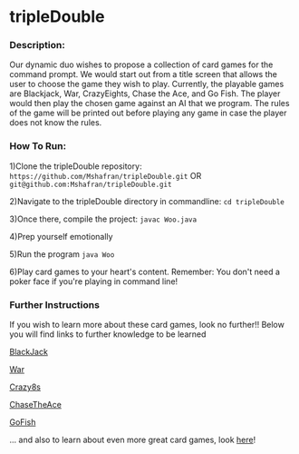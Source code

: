 # tripleDouble

### Description:

Our dynamic duo wishes to propose a collection of card games for the command prompt. We would start out from a title screen that allows the user to choose the game they wish to play. Currently, the playable games are Blackjack, War, CrazyEights, Chase the Ace, and Go Fish. The player would then play the chosen game against an AI that we program. The rules of the game will be printed out before playing any game in case the player does not know the rules.


### How To Run:

1)Clone the tripleDouble repository: ```https://github.com/Mshafran/tripleDouble.git``` OR ```git@github.com:Mshafran/tripleDouble.git```

2)Navigate to the tripleDouble directory in commandline:  ```cd tripleDouble```

3)Once there, compile the project: ```javac Woo.java```

4)Prep yourself emotionally

5)Run the program ```java Woo```

6)Play card games to your heart's content. Remember: You don't need a poker face if you're playing in command line!



### Further Instructions

If you wish to learn more about these card games, look no further!!
Below you will find links to further knowledge to be learned

[BlackJack](https://en.wikipedia.org/wiki/Blackjack)

[War](https://en.wikipedia.org/wiki/War_(card_game))

[Crazy8s](https://en.wikipedia.org/wiki/Crazy_Eights)

[ChaseTheAce](http://www.classicgamesandpuzzles.com/Chase-the-Ace.html)

[GoFish](https://en.wikipedia.org/wiki/Go_Fish)

... and also to learn about even more great card games, look [here](http://www.bicyclecards.com/rules/)!
